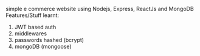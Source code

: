 simple e commerce website using Nodejs, Express, ReactJs and MongoDB
Features/Stuff learnt:
1. JWT based auth
2. middlewares
3. passwords hashed (bcrypt)
4. mongoDB (mongoose)
